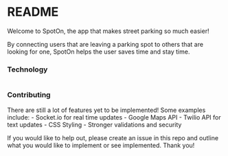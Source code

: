 # README

Welcome to SpotOn, the app that makes street parking so much easier!

By connecting users that are leaving a parking spot to others that are looking for one, SpotOn helps the user saves time and stay time.

### Technology

```

```

### Contributing

There are still a lot of features yet to be implemented! Some examples include:
	- Socket.io for real time updates
	- Google Maps API
	- Twilio API for text updates
	- CSS Styling
	- Stronger validations and security

If you would like to help out, please create an issue in this repo and outline what you would like to implement or see implemented. Thank you!